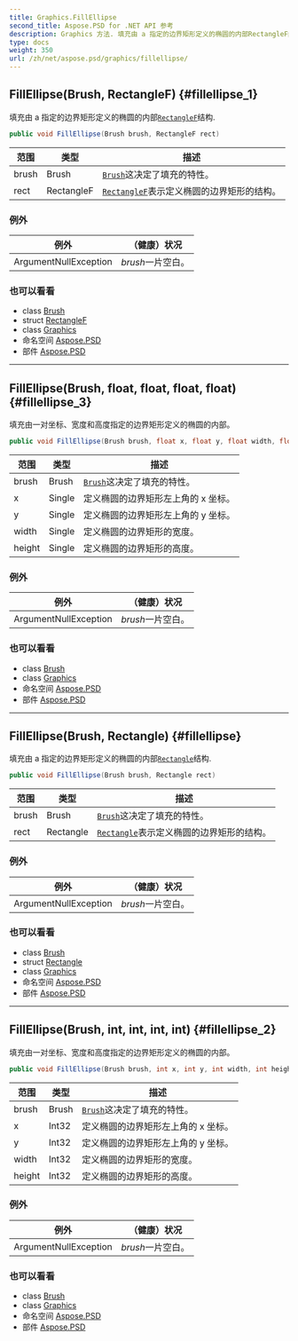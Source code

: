 ```yaml
---
title: Graphics.FillEllipse
second_title: Aspose.PSD for .NET API 参考
description: Graphics 方法. 填充由 a 指定的边界矩形定义的椭圆的内部RectangleF结构.
type: docs
weight: 350
url: /zh/net/aspose.psd/graphics/fillellipse/
---
```

## FillEllipse(Brush, RectangleF) {#fillellipse_1}

填充由 a 指定的边界矩形定义的椭圆的内部[`RectangleF`](../../rectanglef/)结构.

```csharp
public void FillEllipse(Brush brush, RectangleF rect)
```

| 范围 | 类型 | 描述 |
| --- | --- | --- |
| brush | Brush | [`Brush`](../../brush/)这决定了填充的特性。 |
| rect | RectangleF | [`RectangleF`](../../rectanglef/)表示定义椭圆的边界矩形的结构。 |

### 例外

| 例外 | （健康）状况 |
| --- | --- |
| ArgumentNullException | *brush*一片空白。 |

### 也可以看看

* class [Brush](../../brush/)
* struct [RectangleF](../../rectanglef/)
* class [Graphics](../)
* 命名空间 [Aspose.PSD](../../graphics/)
* 部件 [Aspose.PSD](../../../)

---

## FillEllipse(Brush, float, float, float, float) {#fillellipse_3}

填充由一对坐标、宽度和高度指定的边界矩形定义的椭圆的内部。

```csharp
public void FillEllipse(Brush brush, float x, float y, float width, float height)
```

| 范围 | 类型 | 描述 |
| --- | --- | --- |
| brush | Brush | [`Brush`](../../brush/)这决定了填充的特性。 |
| x | Single | 定义椭圆的边界矩形左上角的 x 坐标。 |
| y | Single | 定义椭圆的边界矩形左上角的 y 坐标。 |
| width | Single | 定义椭圆的边界矩形的宽度。 |
| height | Single | 定义椭圆的边界矩形的高度。 |

### 例外

| 例外 | （健康）状况 |
| --- | --- |
| ArgumentNullException | *brush*一片空白。 |

### 也可以看看

* class [Brush](../../brush/)
* class [Graphics](../)
* 命名空间 [Aspose.PSD](../../graphics/)
* 部件 [Aspose.PSD](../../../)

---

## FillEllipse(Brush, Rectangle) {#fillellipse}

填充由 a 指定的边界矩形定义的椭圆的内部[`Rectangle`](../../rectangle/)结构.

```csharp
public void FillEllipse(Brush brush, Rectangle rect)
```

| 范围 | 类型 | 描述 |
| --- | --- | --- |
| brush | Brush | [`Brush`](../../brush/)这决定了填充的特性。 |
| rect | Rectangle | [`Rectangle`](../../rectangle/)表示定义椭圆的边界矩形的结构。 |

### 例外

| 例外 | （健康）状况 |
| --- | --- |
| ArgumentNullException | *brush*一片空白。 |

### 也可以看看

* class [Brush](../../brush/)
* struct [Rectangle](../../rectangle/)
* class [Graphics](../)
* 命名空间 [Aspose.PSD](../../graphics/)
* 部件 [Aspose.PSD](../../../)

---

## FillEllipse(Brush, int, int, int, int) {#fillellipse_2}

填充由一对坐标、宽度和高度指定的边界矩形定义的椭圆的内部。

```csharp
public void FillEllipse(Brush brush, int x, int y, int width, int height)
```

| 范围 | 类型 | 描述 |
| --- | --- | --- |
| brush | Brush | [`Brush`](../../brush/)这决定了填充的特性。 |
| x | Int32 | 定义椭圆的边界矩形左上角的 x 坐标。 |
| y | Int32 | 定义椭圆的边界矩形左上角的 y 坐标。 |
| width | Int32 | 定义椭圆的边界矩形的宽度。 |
| height | Int32 | 定义椭圆的边界矩形的高度。 |

### 例外

| 例外 | （健康）状况 |
| --- | --- |
| ArgumentNullException | *brush*一片空白。 |

### 也可以看看

* class [Brush](../../brush/)
* class [Graphics](../)
* 命名空间 [Aspose.PSD](../../graphics/)
* 部件 [Aspose.PSD](../../../)


